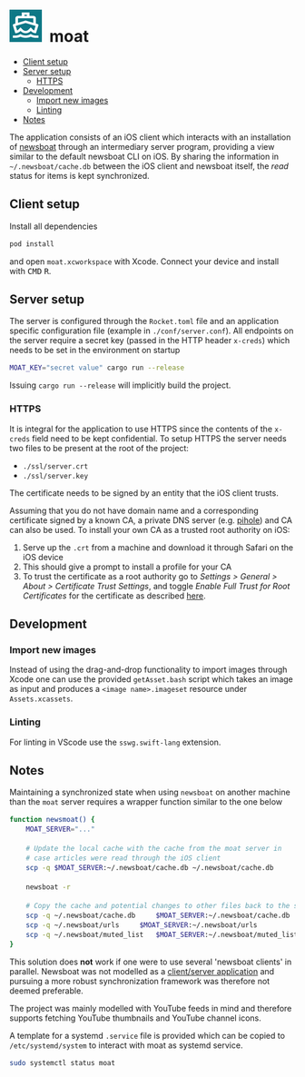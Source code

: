 <h1>
	<img src="./moat/Assets.xcassets/AppIcon.appiconset/57.png">&nbsp;&nbsp;moat
</h1>

* [Client setup](#client-setup)
* [Server setup](#server-setup)
	* [HTTPS](#https)
* [Development](#development)
	* [Import new images](#import-new-images)
	* [Linting](#linting)
* [Notes](#notes)

The application consists of an iOS client which interacts with an installation of [newsboat](https://github.com/newsboat/newsboat) through an intermediary server program, providing a view similar to the default newsboat CLI on iOS. By sharing the information in `~/.newsboat/cache.db` between the iOS client and newsboat itself, the *read* status for items is kept synchronized. 

## Client setup
Install all dependencies
```bash
pod install
```
and open `moat.xcworkspace` with Xcode. Connect your device and install with <kbd>CMD</kbd> <kbd>R</kbd>.

## Server setup
The server is configured through the `Rocket.toml` file and an application specific configuration file (example in `./conf/server.conf`). All endpoints on the server require a secret key (passed in the HTTP header `x-creds`) which needs to be set in the environment on startup
```bash
MOAT_KEY="secret value" cargo run --release
```
Issuing `cargo run --release` will implicitly build the project.

### HTTPS
It is integral for the application to use HTTPS since the contents of the `x-creds` field need to be kept confidential. To setup HTTPS the server needs two files to be present at the root of the project: 

* `./ssl/server.crt`
* `./ssl/server.key` 

The certificate needs to be signed by an entity that the iOS client trusts.

Assuming that you do not have domain name and a corresponding certificate signed by a known CA, a private DNS server (e.g. [pihole](https://pi-hole.net/)) and CA can also be used. To install your own CA as a trusted root authority on iOS: 

1. Serve up the `.crt` from a machine and download it through Safari on the iOS device
2. This should give a prompt to install a profile for your CA
3. To trust the certificate as a root authority go to *Settings > General > About > Certificate Trust Settings*, and toggle *Enable Full Trust for Root Certificates* for the certificate as described [here](https://apple.stackexchange.com/a/371757/290763).

## Development

### Import new images
Instead of using the drag-and-drop functionality to import images through Xcode one can use the provided `getAsset.bash` script which takes an image as input and produces a `<image name>.imageset` resource under `Assets.xcassets`.

### Linting
For linting in VScode use the `sswg.swift-lang` extension.

## Notes
Maintaining a synchronized state when using `newsboat` on another machine than the `moat` server requires a wrapper function similar to the one below 
```bash
function newsmoat() {
	MOAT_SERVER="..."

	# Update the local cache with the cache from the moat server in
	# case articles were read through the iOS client
	scp -q $MOAT_SERVER:~/.newsboat/cache.db ~/.newsboat/cache.db 

	newsboat -r

	# Copy the cache and potential changes to other files back to the server on exit 
	scp -q ~/.newsboat/cache.db 	$MOAT_SERVER:~/.newsboat/cache.db
	scp -q ~/.newsboat/urls 	$MOAT_SERVER:~/.newsboat/urls
	scp -q ~/.newsboat/muted_list   $MOAT_SERVER:~/.newsboat/muted_list
}
```
This solution does **not** work if one were to use several 'newsboat clients' in parallel. Newsboat was not modelled as a [client/server application](https://github.com/newsboat/newsboat/issues/471) and pursuing a more robust synchronization framework was therefore not deemed preferable.

The project was mainly modelled with YouTube feeds in mind and therefore supports fetching YouTube thumbnails and YouTube channel icons. 

A template for a systemd `.service` file is provided which can be copied to `/etc/systemd/system` to interact with moat as systemd service.
```bash
sudo systemctl status moat
```
